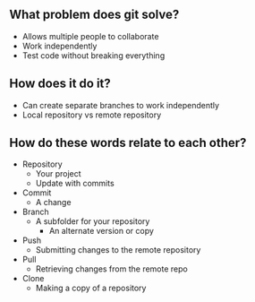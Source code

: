 ## What problem does git solve?

- Allows multiple people to collaborate
- Work independently
- Test code without breaking everything

## How does it do it?
- Can create separate branches to work independently
- Local repository vs remote repository

## How do these words relate to each other?
- Repository
  - Your project
  - Update with commits
- Commit
  - A change
- Branch
  - A subfolder for your repository
	- An alternate version or copy
- Push
  - Submitting changes to the remote repository
- Pull
  - Retrieving changes from the remote repo
- Clone
  - Making a copy of a repository
